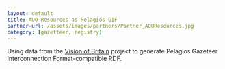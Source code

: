 ```yaml
---
layout: default
title: AUO Resources as Pelagios GIF
partner-url: /assets/images/partners/Partner_AOUResources.jpg
category: [gazetteer, registry]
---
```


Using data from the <a href="http://www.visionofbritain.org.uk">Vision of Britain</a> project to generate Pelagios Gazeteer Interconnection Format-compatible RDF.  
